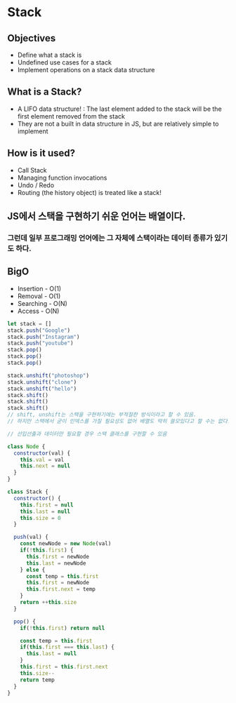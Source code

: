 # Stack
## Objectives
- Define what a stack is
- Undefined use cases for a stack
- Implement operations on a stack data structure

## What is a Stack?
- A LIFO data structure! : The last element added to the stack will be the first element removed from the stack
- They are not a built in data structure in JS, but are relatively simple to implement

## How is it used?
- Call Stack
- Managing function invocations
- Undo / Redo
- Routing (the history object) is treated like a stack!

## JS에서 스택을 구현하기 쉬운 언어는 배열이다.
### 그런데 일부 프로그래밍 언어에는 그 자체에 스택이라는 데이터 종류가 있기도 하다.

## BigO
- Insertion - O(1)
- Removal - O(1)
- Searching - O(N)
- Access - O(N)

```js
let stack = []
stack.push("Google")
stack.push("Instagram")
stack.push("youtube")
stack.pop()
stack.pop()
stack.pop()

stack.unshift("photoshop")
stack.unshift("clone")
stack.unshift("hello")
stack.shift()
stack.shift()
stack.shift()
// shift, unshift는 스택을 구현하기에는 부적절한 방식이라고 할 수 있음.
// 하지만 스택에서 굳이 인덱스를 가질 필요성도 없어 배열도 딱히 쓸모있다고 할 수는 없다.
```

```js
// 선입선출과 데이터만 필요할 경우 스택 클래스를 구현할 수 있음

class Node {
  constructor(val) {
    this.val = val
    this.next = null
  }
}

class Stack {
  constructor() {
    this.first = null
    this.last = null
    this.size = 0
  }

  push(val) {
    const newNode = new Node(val)
    if(!this.first) {
      this.first = newNode
      this.last = newNode
    } else {
      const temp = this.first
      this.first = newNode
      this.first.next = temp
    }
    return ++this.size
  }

  pop() {
    if(!this.first) return null

    const temp = this.first
    if(this.first === this.last) {
      this.last = null
    }
    this.first = this.first.next
    this.size--
    return temp
  }
}

```